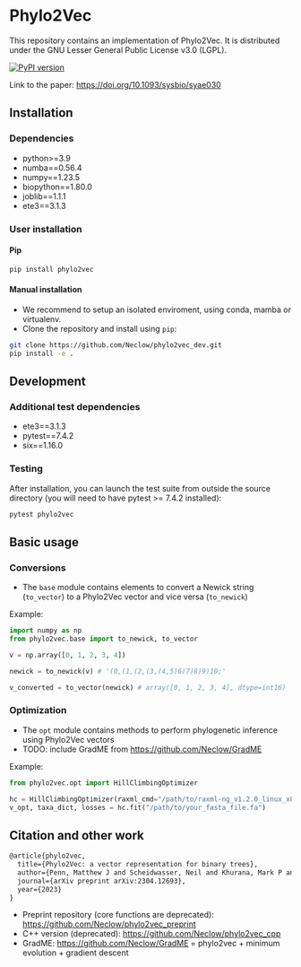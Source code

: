 # Phylo2Vec

This repository contains an implementation of Phylo2Vec. It is distributed under the GNU Lesser General Public License v3.0 (LGPL).

[![PyPI version](https://badge.fury.io/py/phylo2vec.svg)](https://pypi.org/project/phylo2vec/)

Link to the paper: <https://doi.org/10.1093/sysbio/syae030>

## Installation

### Dependencies

* python>=3.9
* numba==0.56.4
* numpy==1.23.5
* biopython==1.80.0
* joblib==1.1.1
* ete3==3.1.3

### User installation

#### Pip

```bash
pip install phylo2vec
```

#### Manual installation

* We recommend to setup an isolated enviroment, using conda, mamba or virtualenv.
* Clone the repository and install using ```pip```:

```bash
git clone https://github.com/Neclow/phylo2vec_dev.git
pip install -e .
```

## Development

### Additional test dependencies

* ete3==3.1.3
* pytest==7.4.2
* six==1.16.0

### Testing

After installation, you can launch the test suite from outside the source directory (you will need to have pytest >= 7.4.2 installed):

```bash
pytest phylo2vec
```

## Basic usage

### Conversions

* The ```base``` module contains elements to convert a Newick string (```to_vector```) to a Phylo2Vec vector and vice versa (```to_newick```)

Example:

```python
import numpy as np
from phylo2vec.base import to_newick, to_vector

v = np.array([0, 1, 2, 3, 4])

newick = to_newick(v) # '(0,(1,(2,(3,(4,5)6)7)8)9)10;'

v_converted = to_vector(newick) # array([0, 1, 2, 3, 4], dtype=int16)
```

### Optimization

* The ```opt``` module contains methods to perform phylogenetic inference using Phylo2Vec vectors
* TODO: include GradME from <https://github.com/Neclow/GradME>

Example:

```python
from phylo2vec.opt import HillClimbingOptimizer

hc = HillClimbingOptimizer(raxml_cmd="/path/to/raxml-ng_v1.2.0_linux_x86_64/raxml-ng", verbose=True)
v_opt, taxa_dict, losses = hc.fit("/path/to/your_fasta_file.fa")
```

## Citation and other work

```latex
@article{phylo2vec,
  title={Phylo2Vec: a vector representation for binary trees},
  author={Penn, Matthew J and Scheidwasser, Neil and Khurana, Mark P and Duch{\^e}ne, David A and Donnelly, Christl A and Bhatt, Samir},
  journal={arXiv preprint arXiv:2304.12693},
  year={2023}
}
```

* Preprint repository (core functions are deprecated): <https://github.com/Neclow/phylo2vec_preprint>
* C++ version (deprecated): <https://github.com/Neclow/phylo2vec_cpp>
* GradME: <https://github.com/Neclow/GradME> = phylo2vec + minimum evolution + gradient descent
